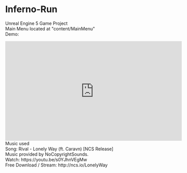 # Inferno-Run
Unreal Engine 5 Game Project <br />
Main Menu located at "content/MainMenu" <br />
Demo:
<iframe width="560" height="315" src="https://www.youtube.com/embed/WyW9cDi9WEE" title="YouTube video player" frameborder="0" allow="accelerometer; autoplay; clipboard-write; encrypted-media; gyroscope; picture-in-picture" allowfullscreen></iframe>
<br />
Music used <br />
Song: Rival - Lonely Way (ft. Caravn) [NCS Release] <br />
Music provided by NoCopyrightSounds. <br />
Watch: https://youtu.be/s0YJhnVEgMw <br />
Free Download / Stream: http://ncs.io/LonelyWay <br />
